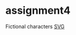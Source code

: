 # assignment4

Fictional characters [SVG](http://i6.cims.nyu.edu/~eh1701/drawing/assignment2/assignment2.html)
